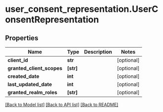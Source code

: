 # user_consent_representation.UserConsentRepresentation

## Properties
Name | Type | Description | Notes
------------ | ------------- | ------------- | -------------
**client_id** | **str** |  | [optional] 
**granted_client_scopes** | **[str]** |  | [optional] 
**created_date** | **int** |  | [optional] 
**last_updated_date** | **int** |  | [optional] 
**granted_realm_roles** | **[str]** |  | [optional] 

[[Back to Model list]](../README.md#documentation-for-models) [[Back to API list]](../README.md#documentation-for-api-endpoints) [[Back to README]](../README.md)



